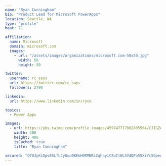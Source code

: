 ```yaml
---
name: "Ryan Cunningham"
bio: "Product Lead for Microsoft PowerApps"
location: Seattle, WA
type: "profile"
heat: 71

affiliation:
  name: Microsoft
  domain: microsoft.com
  images:
    - url: "/assets/images/organizations/microsoft.com-50x50.jpg"
      width: 50
      height: 50

twitter:
  username: rc_says
  url: https://twitter.com/rc_says
  followers: 2790

linkedin:
  url: https://www.linkedin.com/in/rycu

topics:
  - Power Apps

images:
  - url: https://pbs.twimg.com/profile_images/459747717862805504/CJIGZejd_400x400.png
    width: 400
    height: 400
    isCached: true
    title: "Ryan Cunningham"

secured: "Q7UJpKiDpv6BLfLJyUwu0KEmHORMNRiCqhayiC8uItWL3VdQPa55XiYc5Gpeq7WJa9bnJMorVQTfMnnjJMfVMQr3osxFp+lYAwal1kFVXT8wYJK2W4SbyEVeiAUDR/+h0pdX/M+/gKKgNiT3+R7uY938HT2MtcZc+KMP4PTRQ5eK65+8PpL/icQ/IQEmiY8UpOJUyDseXb5q8iXBvq7kXBg9XpS7EbeWyBYTl0EI2fqG+JhMj68DXnHw3HM3Lr5bVYQQ1oDLoEtKL5DtHMQgZminOR5kf9nvbmFuvToEsTGi40+3KlMjcZwddO4yaaI/H2dVDfYAuUY/upTYgqjVS7e+gxABYhLIPyJY69aXqoMAGhw5WxWTgm+zZUDE+Zb5Ssx2jB5EIJs2sTQirjrM+ucbur8V0O1TtWSNzskIoCA=;LHd/KzagaQq6S3yGBqw+Tg=="
---
```


